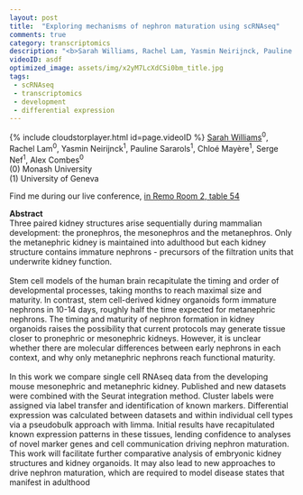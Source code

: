 ```yaml
---
layout: post
title:  "Exploring mechanisms of nephron maturation using scRNAseq"
comments: true
category: transcriptomics
description: "<b>Sarah Williams, Rachel Lam, Yasmin Neirijnck, Pauline Sararols, Chloé Mayère, Serge Nef, Alex Combes</b><br/>Three paired kidney structures arise sequentially ..."
videoID: asdf
optimized_image: assets/img/x2yM7LcXdCSi0bm_title.jpg
tags:
 - scRNAseq
 - transcriptomics
 - development
 - differential expression
---
```

{% include cloudstorplayer.html id=page.videoID %}
<u>Sarah Williams</u><sup>0</sup>, Rachel Lam<sup>0</sup>, Yasmin Neirijnck<sup>1</sup>, Pauline Sararols<sup>1</sup>, Chloé Mayère<sup>1</sup>, Serge Nef<sup>1</sup>, Alex Combes<sup>0</sup><br/>
\(0\) Monash University<br/>
\(1\) University of Geneva

Find me during our live conference, [in Remo Room 2, table 54](https://remo.co)

<b>Abstract</b><br/>
Three paired kidney structures arise sequentially during mammalian development: the pronephros, the mesonephros and the metanephros. Only the metanephric kidney is maintained into adulthood but each kidney structure contains immature nephrons - precursors of the filtration units that underwrite kidney function.<br/><br/>Stem cell models of the human brain recapitulate the timing and order of developmental processes, taking months to reach maximal size and maturity. In contrast, stem cell-derived kidney organoids form immature nephrons in 10-14 days, roughly half the time expected for metanephric nephrons. The timing and maturity of nephron formation in kidney organoids raises the possibility that current protocols may generate tissue closer to pronephric or mesonephric kidneys. However, it is unclear whether there are molecular differences between early nephrons in each context, and why only metanephric nephrons reach functional maturity.<br/><br/>In this work we compare single cell RNAseq data from the developing mouse mesonephric and metanephric kidney. Published and new datasets were combined with the Seurat integration method. Cluster labels were assigned via label transfer and identification of known markers. Differential expression was calculated between datasets and within individual cell types via a pseudobulk approach with limma. Initial results have recapitulated known expression patterns in these tissues, lending confidence to analyses of novel marker genes and cell communication driving nephron maturation. This work will facilitate further comparative analysis of embryonic kidney structures and kidney organoids. It may also lead to new approaches to drive nephron maturation, which are required to model disease states that manifest in adulthood
